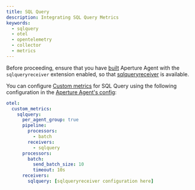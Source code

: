 ```yaml
---
title: SQL Query
description: Integrating SQL Query Metrics
keywords:
  - sqlquery
  - otel
  - opentelemetry
  - collector
  - metrics
---
```


Before proceeding, ensure that you have [built][build] Aperture Agent with the
`sqlqueryreceiver` extension enabled, so that [sqlqueryreceiver][receiver] is
available.

You can configure [Custom metrics][custom-metrics] for SQL Query using the
following configuration in the [Aperture Agent's config][agent-config]:

```yaml
otel:
  custom_metrics:
    sqlquery:
      per_agent_group: true
      pipeline:
        processors:
          - batch
        receivers:
          - sqlquery
      processors:
        batch:
          send_batch_size: 10
          timeout: 10s
      receivers:
        sqlquery: [sqlqueryreceiver configuration here]
```

[build]: /reference/aperturectl/build/agent/agent.md
[receiver]:
  https://github.com/open-telemetry/opentelemetry-collector-contrib/tree/main/receiver/sqlqueryreceiver
[custom-metrics]: /reference/configuration/agent.md#custom-metrics-config
[agent-config]: /reference/configuration/agent.md#agent-o-t-e-l-config
